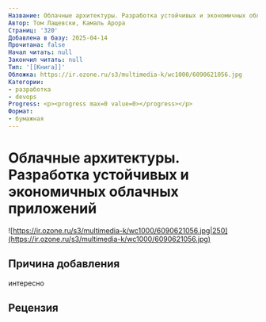 ```yaml
---
Название: Облачные архитектуры. Разработка устойчивых и экономичных облачных приложений
Автор: Том Лащевски, Камаль Арора
Страниц: '320'
Добавлена в базу: 2025-04-14
Прочитана: false
Начал читать: null
Закончил читать: null
Тип: '[[Книга]]'
Обложка: https://ir.ozone.ru/s3/multimedia-k/wc1000/6090621056.jpg
Категории:
- разработка
- devops
Progress: <p><progress max=0 value=0></progress></p>
Формат:
- бумажная
---
```

# Облачные архитектуры. Разработка устойчивых и экономичных облачных приложений

![https://ir.ozone.ru/s3/multimedia-k/wc1000/6090621056.jpg|250](https://ir.ozone.ru/s3/multimedia-k/wc1000/6090621056.jpg)

## Причина добавления

интересно

## Рецензия